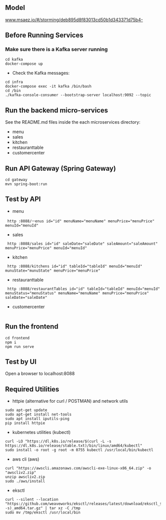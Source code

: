 # 

## Model
www.msaez.io/#/storming/deb895d8f83013cd50b1d343371d75b4-

## Before Running Services
### Make sure there is a Kafka server running
```
cd kafka
docker-compose up
```
- Check the Kafka messages:
```
cd infra
docker-compose exec -it kafka /bin/bash
cd /bin
./kafka-console-consumer --bootstrap-server localhost:9092 --topic
```

## Run the backend micro-services
See the README.md files inside the each microservices directory:

- menu
- sales
- kitchen
- restauranttable
- customercenter


## Run API Gateway (Spring Gateway)
```
cd gateway
mvn spring-boot:run
```

## Test by API
- menu
```
 http :8088/ㅡenus id="id" menuName="menuName" menuPrice="menuPrice" menuId="menuId" 
```
- sales
```
 http :8088/sales id="id" saleDate="saleDate" saleAmount="saleAmount" menuPrice="menuPrice" menuId="menuId" 
```
- kitchen
```
 http :8088/kitchens id="id" tableId="tableId" menuId="menuId" munuState="munuState" menuPrice="menuPrice" 
```
- restauranttable
```
 http :8088/restaurantTables id="id" tableId="tableId" menuId="menuId" menuStatus="menuStatus" menuName="menuName" menuPrice="menuPrice" saleDate="saleDate" 
```
- customercenter
```
```


## Run the frontend
```
cd frontend
npm i
npm run serve
```

## Test by UI
Open a browser to localhost:8088

## Required Utilities

- httpie (alternative for curl / POSTMAN) and network utils
```
sudo apt-get update
sudo apt-get install net-tools
sudo apt install iputils-ping
pip install httpie
```

- kubernetes utilities (kubectl)
```
curl -LO "https://dl.k8s.io/release/$(curl -L -s https://dl.k8s.io/release/stable.txt)/bin/linux/amd64/kubectl"
sudo install -o root -g root -m 0755 kubectl /usr/local/bin/kubectl
```

- aws cli (aws)
```
curl "https://awscli.amazonaws.com/awscli-exe-linux-x86_64.zip" -o "awscliv2.zip"
unzip awscliv2.zip
sudo ./aws/install
```

- eksctl 
```
curl --silent --location "https://github.com/weaveworks/eksctl/releases/latest/download/eksctl_$(uname -s)_amd64.tar.gz" | tar xz -C /tmp
sudo mv /tmp/eksctl /usr/local/bin
```

